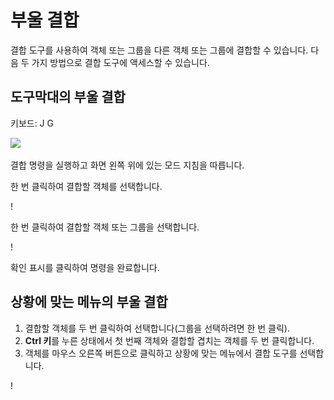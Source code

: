 # 부울 결합

결합 도구를 사용하여 객체 또는 그룹을 다른 객체 또는 그룹에 결합할 수 있습니다. 다음 두 가지 방법으로 결합 도구에 액세스할 수 있습니다.

## 도구막대의 부울 결합

키보드: J G

![](../.gitbook/assets/boolean\_join.png)

결합 명령을 실행하고 화면 왼쪽 위에 있는 모드 지침을 따릅니다.

한 번 클릭하여 결합할 객체를 선택합니다.

\![](<../.gitbook/assets/cut_mode01 (1).png>)

한 번 클릭하여 결합할 객체 또는 그룹을 선택합니다.

\![](<../.gitbook/assets/cut_mode02 (1).png>)

확인 표시를 클릭하여 명령을 완료합니다.

## 상황에 맞는 메뉴의 부울 결합

1. 결합할 객체를 두 번 클릭하여 선택합니다(그룹을 선택하려면 한 번 클릭).
2. **Ctrl 키**를 누른 상태에서 첫 번째 객체와 결합할 겹치는 객체를 두 번 클릭합니다.
3. 객체를 마우스 오른쪽 버튼으로 클릭하고 상황에 맞는 메뉴에서 결합 도구를 선택합니다.

\![](<../.gitbook/assets/join tool.png>)
